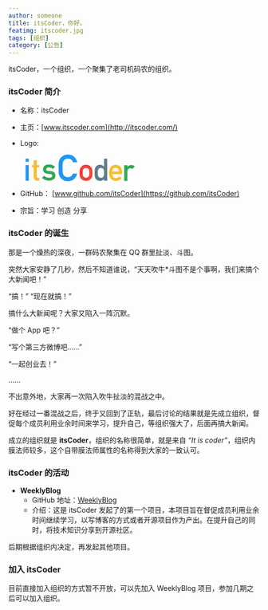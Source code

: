 ```yaml
---
author: someone
title: itsCoder，你好。
featimg: itscoder.jpg
tags: [组织]
category: [公告]
---
```

itsCoder，一个组织，一个聚集了老司机码农的组织。

### itsCoder 简介
- 名称：itsCoder
- 主页：[www.itscoder.com](http://itscoder.com/)
- Logo: 	

    <svg width="240px" height="54px" viewBox="36 201 452 111" version="1.1" xmlns="http://www.w3.org/2000/svg" xmlns:xlink="http://www.w3.org/1999/xlink">
    <!-- Generator: Sketch 3.8.3 (29802) - http://www.bohemiancoding.com/sketch -->
    <desc>Created with Sketch.</desc>
    <defs></defs>
    <path d="M443.53125,311 L456.59375,311 L456.59375,271.9375 C456.677084,267.187476 458.05207,263.750011 460.71875,261.625 C463.093762,259.458323 465.9479,258.375 469.28125,258.375 C472.239598,258.375 475.093736,259.458323 477.84375,261.625 L487.34375,250.3125 C483.468731,247.062484 478.927109,245.395834 473.71875,245.3125 C466.760382,245.3125 461.135438,247.874974 456.84375,253 L456.59375,253 L456.59375,246.125 L443.53125,246.125 L443.53125,311 Z" id="Shape" stroke="none" fill="#34A853" fill-rule="evenodd"></path>
    <path d="M434.75,282.5 L434.75,271.75 C434.666666,263.208291 432.020859,256.500024 426.8125,251.625 C421.687474,246.833309 415.416704,244.395834 408,244.3125 C404.916651,244.3125 401.791682,244.874994 398.625,246 C395.416651,247.125006 392.520846,248.958321 389.9375,251.5 C387.395821,254.000013 385.312508,257.416645 383.6875,261.75 C382.062492,266.000021 381.25,271.333301 381.25,277.75 C381.25,284.4167 382.187491,289.833313 384.0625,294 C385.770842,298.333355 387.999986,301.708321 390.75,304.125 C392.166674,305.291673 393.687492,306.270829 395.3125,307.0625 C396.854174,307.979171 398.437492,308.708331 400.0625,309.25 C403.312516,310.250005 406.645816,310.75 410.0625,310.75 C419.020878,310.833334 426.812467,307.333369 433.4375,300.25 L424,292.1875 C419.833312,296.395854 415.104193,298.5 409.8125,298.5 C405.270811,298.5 401.604181,297.125014 398.8125,294.375 C395.812485,291.666653 394.3125,287.708359 394.3125,282.5 L434.75,282.5 Z M394.3125,271.75 C394.562501,266.708308 395.916654,262.895846 398.375,260.3125 C400.875013,257.854154 404.083314,256.625 408,256.625 C411.916686,256.625 415.124987,257.854154 417.625,260.3125 C420.166679,262.895846 421.520832,266.708308 421.6875,271.75 L394.3125,271.75 Z" id="Shape" stroke="none" fill="#FABD2C" fill-rule="evenodd"></path>
    <path d="M360.53125,303.1875 L360.53125,310 L373.59375,310 L373.59375,218.875 L360.53125,218.875 L360.53125,252 C358.114571,249.708322 355.593763,247.833341 352.96875,246.375 C350.135402,244.999993 347.0521,244.3125 343.71875,244.3125 C335.802044,244.520834 330.010435,247.354139 326.34375,252.8125 C324.552074,254.854177 323.364586,257.54165 322.78125,260.875 C322.072913,264.166683 321.71875,269.708294 321.71875,277.5 C321.71875,285.166705 322.072913,290.66665 322.78125,294 C323.364586,297.500018 324.552074,300.270823 326.34375,302.3125 C328.302093,304.812513 330.739569,306.812493 333.65625,308.3125 C336.447931,309.854174 339.802064,310.666666 343.71875,310.75 C350.635451,310.583332 356.239562,308.062524 360.53125,303.1875 L360.53125,303.1875 Z M347.71875,257.375 C350.802099,257.375 353.239574,257.979161 355.03125,259.1875 C356.822926,260.395839 358.05208,261.979157 358.71875,263.9375 C359.552087,265.895843 360.114582,268.020822 360.40625,270.3125 C360.489584,272.604178 360.53125,274.999987 360.53125,277.5 C360.53125,279.791678 360.489584,282.124988 360.40625,284.5 C360.114582,286.916679 359.552087,289.104157 358.71875,291.0625 C358.05208,293.020843 356.822926,294.604161 355.03125,295.8125 C353.239574,297.062506 350.802099,297.6875 347.71875,297.6875 C344.635401,297.6875 342.281258,297.104173 340.65625,295.9375 C338.864574,294.729161 337.552087,293.187509 336.71875,291.3125 C335.927079,289.354157 335.406251,287.145846 335.15625,284.6875 C334.906249,282.354155 334.78125,279.958346 334.78125,277.5 C334.78125,274.916654 334.906249,272.395846 335.15625,269.9375 C335.406251,267.645822 335.927079,265.520843 336.71875,263.5625 C337.552087,261.604157 338.864574,260.062506 340.65625,258.9375 C342.281258,257.895828 344.635401,257.375 347.71875,257.375 L347.71875,257.375 Z" id="Shape" stroke="none" fill="#607D8B" fill-rule="evenodd"></path>
    <path d="M36.96875,310 L50.03125,310 L50.03125,245.125 L36.96875,245.125 L36.96875,310 Z M36.96875,231.9375 L50.03125,231.9375 L50.03125,218.875 L36.96875,218.875 L36.96875,231.9375 Z" id="Shape" stroke="none" fill="#2196F3" fill-rule="evenodd"></path>
    <path d="M70.40625,245.125 L63.90625,245.125 L63.90625,255.0625 L70.40625,255.0625 L70.40625,294 C70.40625,299.125026 71.906235,303.041653 74.90625,305.75 C77.8229312,308.583348 81.5728937,310 86.15625,310 L92.96875,310 L92.96875,297.6875 L88.09375,297.6875 C84.9270675,297.770834 83.3854162,296.166683 83.46875,292.875 L83.46875,255.0625 L92.96875,255.0625 L92.96875,245.125 L83.46875,245.125 L83.46875,225.375 L70.40625,225.375 L70.40625,245.125 Z" id="Shape" stroke="none" fill="#FABD2C" fill-rule="evenodd"></path>
    <path d="M113.65625,289.1875 L104.53125,298.125 C112.989626,305.875039 122.510364,309.75 133.09375,309.75 C140.885456,309.666666 147.281225,307.875018 152.28125,304.375 C157.322942,300.958316 159.885416,296.104198 159.96875,289.8125 C159.96875,284.437473 158.572931,280.000018 155.78125,276.5 C152.781235,272.916649 147.906284,270.875002 141.15625,270.375 L130.40625,269.5625 C127.239567,269.229165 125.031256,268.458339 123.78125,267.25 C122.406243,266.166661 121.760416,264.895841 121.84375,263.4375 C121.84375,261.145822 122.697908,259.270841 124.40625,257.8125 C126.031258,256.354159 128.885396,255.625 132.96875,255.625 C136.552101,255.625 139.718736,256.145828 142.46875,257.1875 C145.260431,258.354173 147.906238,259.833324 150.40625,261.625 L158.46875,252.1875 C155.302067,249.437486 151.71877,247.250008 147.71875,245.625 C145.635406,244.874996 143.406262,244.291669 141.03125,243.875 C138.656238,243.499998 135.968765,243.3125 132.96875,243.3125 C126.052049,243.3125 120.343773,244.97915 115.84375,248.3125 C111.218727,251.64585 108.864584,256.6458 108.78125,263.3125 C108.864584,268.854194 110.656233,273.166651 114.15625,276.25 C117.572934,279.416682 122.010389,281.249998 127.46875,281.75 L138.96875,282.75 C141.385429,282.833334 143.322909,283.354162 144.78125,284.3125 C146.197924,285.229171 146.90625,286.854155 146.90625,289.1875 C146.90625,291.812513 145.718762,293.854159 143.34375,295.3125 C140.968738,296.770841 137.906269,297.5 134.15625,297.5 C125.781208,297.5 118.947943,294.729194 113.65625,289.1875 L113.65625,289.1875 Z" id="Shape" stroke="none" fill="#34A853" fill-rule="evenodd"></path>
    <path d="M232.251953,280.71875 C227.699847,290.565153 220.822312,295.488281 211.619141,295.488281 C207.759746,295.488281 204.444675,294.671883 201.673828,293.039062 C198.853502,291.653639 196.577483,289.847667 194.845703,287.621094 C192.718088,285.295561 191.307946,282.252623 190.615234,278.492188 C189.823564,274.731752 189.427734,267.532605 189.427734,256.894531 C189.427734,246.256457 189.823564,239.007832 190.615234,235.148438 C191.307946,231.486961 192.718088,228.493501 194.845703,226.167969 C196.577483,223.941395 198.853502,222.085945 201.673828,220.601562 C204.444675,219.166659 207.759746,218.39974 211.619141,218.300781 C216.863959,218.39974 221.317039,219.90884 224.978516,222.828125 C228.491554,225.895849 230.916009,229.606749 232.251953,233.960938 L249.619141,233.960938 C247.887361,224.906205 243.731153,217.311229 237.150391,211.175781 C230.569629,205.089813 222.059297,201.997396 211.619141,201.898438 C203.108681,201.997396 196.008492,204.026022 190.318359,207.984375 C184.529268,211.893249 180.323581,216.346329 177.701172,221.34375 C176.068351,223.966159 174.856124,227.404927 174.064453,231.660156 C173.322262,235.915386 172.951172,244.32676 172.951172,256.894531 C172.951172,269.264385 173.322262,277.62628 174.064453,281.980469 C174.460288,284.306001 174.955075,286.235669 175.548828,287.769531 C176.192061,289.253914 176.909501,290.812492 177.701172,292.445312 C180.323581,297.442733 184.529268,301.846335 190.318359,305.65625 C196.008492,309.614603 203.108681,311.692707 211.619141,311.890625 C221.020229,311.890625 229.159471,309.218777 236.037109,303.875 C242.71683,298.481744 247.244129,290.763071 249.619141,280.71875 L232.251953,280.71875 Z" id="Shape" stroke="none" fill="#2196F3" fill-rule="evenodd"></path>
    <path d="M259.25,277.5 C259.25,284.333368 259.812494,289.541649 260.9375,293.125 C262.104173,296.708351 263.895821,299.812487 266.3125,302.4375 C268.104176,304.479177 270.604151,306.312492 273.8125,307.9375 C276.979182,309.729176 281.041642,310.666666 286,310.75 C291.125026,310.666666 295.270818,309.729176 298.4375,307.9375 C300.145842,307.187496 301.541661,306.291672 302.625,305.25 C303.833339,304.333329 304.854163,303.395838 305.6875,302.4375 C308.270846,299.812487 310.104161,296.708351 311.1875,293.125 C312.229172,289.541649 312.75,284.333368 312.75,277.5 C312.75,270.666632 312.229172,265.416685 311.1875,261.75 C310.104161,258.166649 308.270846,255.145846 305.6875,252.6875 C303.979158,250.520823 301.562516,248.583342 298.4375,246.875 C295.270818,245.249992 291.125026,244.395834 286,244.3125 C281.041642,244.395834 276.979182,245.249992 273.8125,246.875 C270.604151,248.583342 268.104176,250.520823 266.3125,252.6875 C263.895821,255.145846 262.104173,258.166649 260.9375,261.75 C259.812494,265.416685 259.25,270.666632 259.25,277.5 L259.25,277.5 Z M299.6875,277.625 C299.6875,282.041689 299.479169,285.291656 299.0625,287.375 C298.645831,289.500011 297.791673,291.374992 296.5,293 C295.541662,294.250006 294.125009,295.354162 292.25,296.3125 C290.458324,297.229171 288.375012,297.6875 286,297.6875 C283.791656,297.6875 281.750009,297.229171 279.875,296.3125 C278.083324,295.354162 276.625006,294.250006 275.5,293 C274.374994,291.374992 273.562502,289.500011 273.0625,287.375 C272.562498,285.291656 272.3125,282.000023 272.3125,277.5 C272.3125,272.958311 272.562498,269.625011 273.0625,267.5 C273.562502,265.458323 274.374994,263.666674 275.5,262.125 C276.625006,260.666659 278.083324,259.520837 279.875,258.6875 C281.750009,257.812496 283.791656,257.375 286,257.375 C288.375012,257.375 290.458324,257.812496 292.25,258.6875 C294.125009,259.520837 295.541662,260.666659 296.5,262.125 C297.791673,263.666674 298.645831,265.458323 299.0625,267.5 C299.479169,269.625011 299.6875,272.999977 299.6875,277.625 L299.6875,277.625 Z" id="o" stroke="none" fill="#F44336" fill-rule="evenodd"></path>
    </svg>
	
- GitHub： [www.github.com/itsCoder](https://github.com/itsCoder)
- 宗旨：学习 创造 分享


### itsCoder 的诞生

那是一个燥热的深夜，一群码农聚集在 QQ 群里扯淡、斗图。

突然大家安静了几秒，然后不知道谁说，“天天吹牛*斗图不是个事啊，我们来搞个大新闻吧！” 

“搞！” “现在就搞！”

搞什么大新闻呢？大家又陷入一阵沉默。

“做个 App 吧？”

 “写个第三方微博吧……” 
 
 “一起创业去！”
 
 ……
 
 不出意外地，大家再一次陷入吹牛扯淡的混战之中。
 
好在经过一番混战之后，终于又回到了正轨，最后讨论的结果就是先成立组织，督促每个成员利用业余时间来学习，提升自己，等组织强大了，后面再搞大新闻。

成立的组织就是 **itsCoder**，组织的名称很简单，就是来自 *“It is coder”*，组织内膜法师较多，这个自带膜法师属性的名称得到大家的一致认可。

### itsCoder 的活动
- **WeeklyBlog**
	- GitHub 地址：[WeeklyBlog](https://github.com/itsCoder/weeklyblog)
	- 介绍：这是 itsCoder 发起了的第一个项目，本项目旨在督促成员利用业余时间继续学习，以写博客的方式或者开源项目作为产出。在提升自己的同时，将技术知识分享到开源社区。

后期根据组织内决定，再发起其他项目。

### 加入 itsCoder 
目前直接加入组织的方式暂不开放，可以先加入 WeeklyBlog 项目，参加几期之后可以加入组织。


